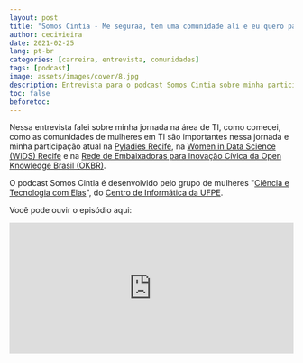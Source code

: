 ```yaml
---
layout: post
title: "Somos Cintia - Me seguraa, tem uma comunidade ali e eu quero participar!!!"
author: cecivieira
date: 2021-02-25
lang: pt-br
categories: [carreira, entrevista, comunidades]
tags: [podcast]
image: assets/images/cover/8.jpg
description: Entrevista para o podcast Somos Cintia sobre minha participação nas comunidades de mulheres em TI.
toc: false
beforetoc:
---
```

Nessa entrevista falei sobre minha jornada na área de TI, como comecei, como as comunidades de mulheres em TI são importantes nessa jornada e minha participação atual na [Pyladies Recife](https://www.instagram.com/pyladiesbrasil/), na [Women in Data Science (WiDS) Recife](https://www.instagram.com/widsrecife/) e na [Rede de Embaixadoras para Inovação Cívica da Open Knowledge Brasil (OKBR)](https://embaixadoras.ok.org.br/).

O podcast Somos Cintia é desenvolvido pelo grupo de mulheres "[Ciência e Tecnologia com Elas](https://portal.cin.ufpe.br/pessoas-e-grupos/grupos-e-associacoes/cintia/)", do [Centro de Informática da UFPE](https://portal.cin.ufpe.br/).

Você pode ouvir o episódio aqui:

<iframe src="https://open.spotify.com/embed-podcast/episode/7z8BzlCYnoPSOPI1FFupXx" width="100%" height="232" frameborder="0" allowtransparency="true" allow="encrypted-media"></iframe>